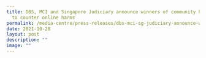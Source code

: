 ```yaml
---
title: DBS, MCI and Singapore Judiciary announce winners of community hackathon
  to counter online harms
permalink: /media-centre/press-releases/dbs-mci-sg-judiciary-announce-winners-community-hackathon-online-harms/
date: 2021-10-28
layout: post
description: ""
image: ""
---
```

